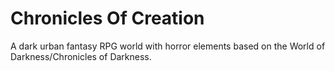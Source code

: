 # Chronicles Of Creation
A dark urban fantasy RPG world with horror elements based on the World of Darkness/Chronicles of Darkness.
